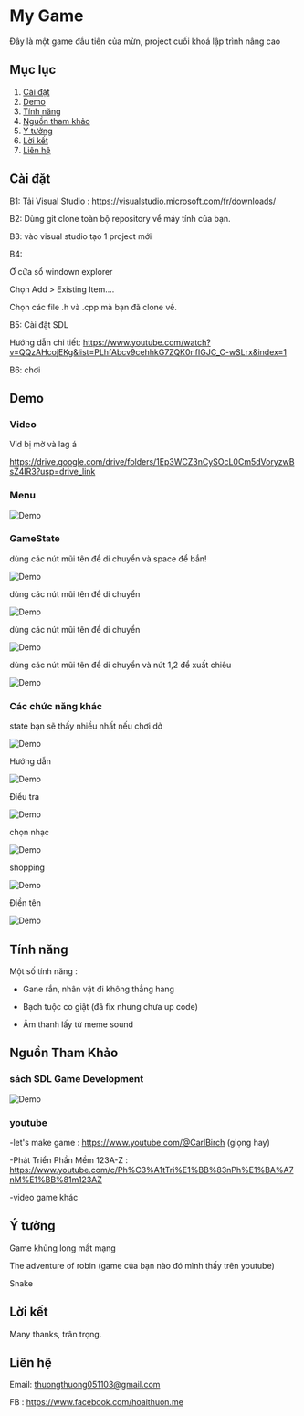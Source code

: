 
# My Game
Đây là một game đầu tiên của mừn, project cuối khoá lập trình nâng cao 
## Mục lục

1. [Cài đặt](#cài-đặt)
2. [Demo](#demo)
3. [Tính năng](#tính-năng)
4. [Nguồn tham khảo](#nguồn-tham-khảo)
5. [Ý tưởng](#ý-tưởng)
6. [Lời kết](#lời-kết)
7. [Liên hệ](#liên-hệ)

## Cài đặt

B1: Tải Visual Studio :
https://visualstudio.microsoft.com/fr/downloads/

B2: Dùng git clone toàn bộ repository về máy tính của bạn.

B3: vào visual studio tạo 1 project mới

B4: 

Ở cửa sổ windown explorer 

Chọn Add > Existing Item....

Chọn các file .h và .cpp mà bạn đã clone về.

B5: Cài đặt SDL

Hướng dẫn chi tiết:
https://www.youtube.com/watch?v=QQzAHcojEKg&list=PLhfAbcv9cehhkG7ZQK0nfIGJC_C-wSLrx&index=1

B6: chơi

## Demo

### Video
Vid bị mờ và lag á

https://drive.google.com/drive/folders/1Ep3WCZ3nCySOcL0Cm5dVoryzwBsZ4IR3?usp=drive_link

### Menu
![Demo](anhDemo/Menu.png)

### GameState
dùng các nút mũi tên để di chuyển và space để bắn!

![Demo](anhDemo/Space.png)

dùng các nút mũi tên để di chuyển

![Demo](anhDemo/Dino.png)

dùng các nút mũi tên để di chuyển

![Demo](anhDemo/Snake.png)

dùng các nút mũi tên để di chuyển và nút 1,2 để xuất chiêu

![Demo](anhDemo/Boss.png)

### Các chức năng khác
state bạn sẽ thấy nhiều nhất nếu chơi dở

![Demo](anhDemo/GameOver.png)

Hướng dẫn

![Demo](anhDemo/HuongDan.png)

Điều tra

![Demo](anhDemo/DieuTra.png)

chọn nhạc

![Demo](anhDemo/Music.png)

shopping

![Demo](anhDemo/Shop.png)

Điền tên

![Demo](anhDemo/EnterName.png)

## Tính năng

Một số tính năng :

- Gane rắn, nhân vật đi không thẳng hàng
  
- Bạch tuộc co giật (đã fix nhưng chưa up code) 
  
- Âm thanh lấy từ meme sound 

## Nguồn Tham Khảo
### sách SDL Game Development

![Demo](anhDemo/Book.png)
### youtube 

-let's make game : https://www.youtube.com/@CarlBirch (giọng hay)

-Phát Triển Phần Mềm 123A-Z : https://www.youtube.com/c/Ph%C3%A1tTri%E1%BB%83nPh%E1%BA%A7nM%E1%BB%81m123AZ

-video game khác

## Ý tưởng

Game khủng long mất mạng

The adventure of robin (game của bạn nào đó mình thấy trên youtube)

Snake

## Lời kết
Many thanks, trân trọng.

## Liên hệ
Email: thuongthuong051103@gmail.com

FB : https://www.facebook.com/hoaithuon.me
